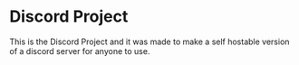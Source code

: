 # Discord Project

This is the Discord Project and it was made to make a self hostable version of a discord server for anyone to use.
